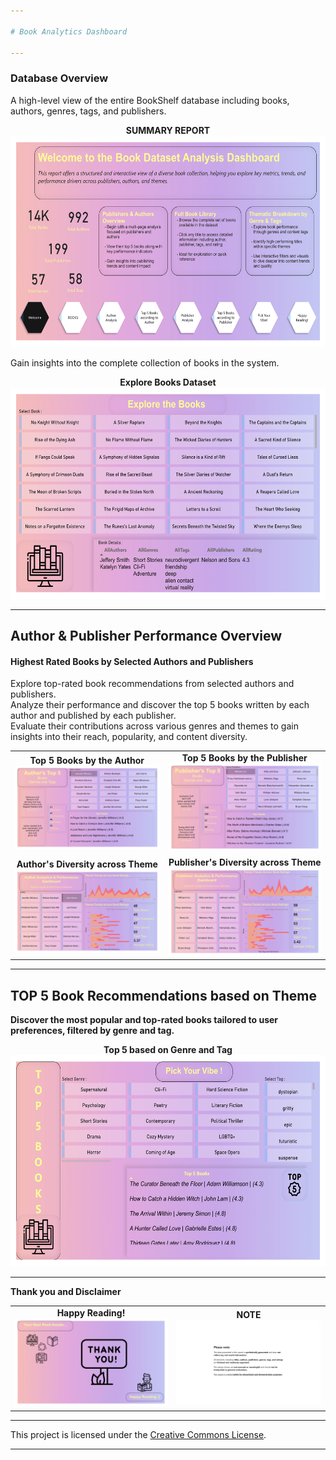 ```yaml
---

# Book Analytics Dashboard 

---
```


### Database Overview

A high-level view of the entire BookShelf database including books, authors, genres, tags, and publishers.

<div align="center">
  <strong>SUMMARY REPORT</strong><br>
  <img src="powerbi/first.png" alt="Total DB Report" width="600" height="338">
</div>

Gain insights into the complete collection of books in the system. 

<div align="center">
  <strong>Explore Books Dataset</strong><br>
  <img src="powerbi/explore.png" alt="Explore Books Dataset" width="600" height="338">
</div>

---

## Author & Publisher Performance Overview

#### Highest Rated Books by Selected Authors and Publishers
Explore top-rated book recommendations from selected authors and publishers. <br>
Analyze their performance and discover the top 5 books written by each author and published by each publisher. <br>
Evaluate their contributions across various genres and themes to gain insights into their reach, popularity, and content diversity. <br>

<div align="center">

<table>
  <tr>
    <td align="center">
      <strong>Top 5 Books by the Author</strong><br>
      <img src="powerbi/author top 5.png" alt="Top 5 Books by Author" width="100%">
    </td>
    <td align="center">
      <strong>Top 5 Books by the Publisher</strong><br>
      <img src="powerbi/publisher top 5.png" alt="Top 5 Books by Publisher" width="100%">
    </td>
  </tr>
  <tr>
    <td align="center">
      <strong>Author's Diversity across Theme</strong><br>
      <img src="powerbi/author analysis gif.gif" alt="Author Performance" width="100%">
    </td>
    <td align="center">
      <strong>Publisher's Diversity across Theme</strong><br>
      <img src="powerbi/publisher analysis gif.gif" alt="Publisher Performance" width="100%">
    </td>
  </tr>
</table>

</div>



---

## TOP 5 Book Recommendations based on Theme

**Discover the most popular and top-rated books tailored to user preferences, filtered by genre and tag.**

<div align="center">
  <strong>Top 5 based on Genre and Tag</strong><br>
  <img src="powerbi/top 5.png" alt="Top 5 based on Genre and Tag" width="600" height="338">
</div>

---

**Thank you and Disclaimer** 

<p align="center">
  <table>
    <tr>
      <td align="center">
        <strong>Happy Reading!</strong><br>
        <img src="powerbi/thanks.png" alt="Happy Reading!" width="475">
      </td>
      <td align="center">
        <strong>NOTE</strong><br>
        <img src="powerbi/note.png" alt="note" width="475">
      </td>
    </tr>
  </table>
</p>

---

This project is licensed under the [Creative Commons License](LICENSE).

---

